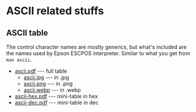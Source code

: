 # ASCII related stuffs

## ASCII table

The control character names are mostly generics, but what's included are the names used by Epson ESCPOS interpreter.
Similar to what you get from `man ascii`.
* [ascii.pdf](ascii.pdf) --- full table
  - [ascii.jpg](ascii.jpg) --- in .jpg
  - [ascii.png](ascii.png) --- in .png
  - [ascii.webp](ascii.webp) --- in .webp
* [ascii-hex.pdf](ascii-hex.pdf) --- mini-table in hex
* [ascii-dec.pdf](ascii-dec.pdf) --- mini-table in dec
